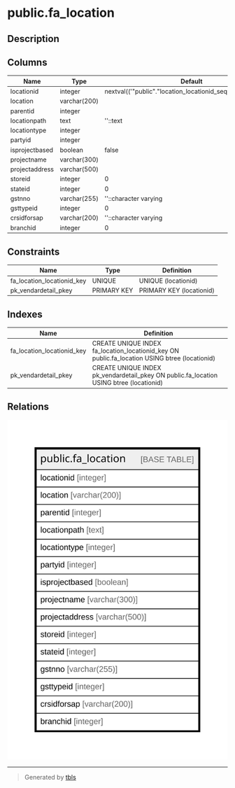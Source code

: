 # public.fa_location

## Description

## Columns

| Name | Type | Default | Nullable | Children | Parents | Comment |
| ---- | ---- | ------- | -------- | -------- | ------- | ------- |
| locationid | integer | nextval(('"public"."location_locationid_seq"'::text)::regclass) | false |  |  |  |
| location | varchar(200) |  | true |  |  |  |
| parentid | integer |  | true |  |  |  |
| locationpath | text | ''::text | false |  |  |  |
| locationtype | integer |  | true |  |  |  |
| partyid | integer |  | true |  |  |  |
| isprojectbased | boolean | false | true |  |  |  |
| projectname | varchar(300) |  | true |  |  |  |
| projectaddress | varchar(500) |  | true |  |  |  |
| storeid | integer | 0 | false |  |  |  |
| stateid | integer | 0 | false |  |  |  |
| gstnno | varchar(255) | ''::character varying | false |  |  |  |
| gsttypeid | integer | 0 | false |  |  |  |
| crsidforsap | varchar(200) | ''::character varying | false |  |  |  |
| branchid | integer | 0 | true |  |  |  |

## Constraints

| Name | Type | Definition |
| ---- | ---- | ---------- |
| fa_location_locationid_key | UNIQUE | UNIQUE (locationid) |
| pk_vendardetail_pkey | PRIMARY KEY | PRIMARY KEY (locationid) |

## Indexes

| Name | Definition |
| ---- | ---------- |
| fa_location_locationid_key | CREATE UNIQUE INDEX fa_location_locationid_key ON public.fa_location USING btree (locationid) |
| pk_vendardetail_pkey | CREATE UNIQUE INDEX pk_vendardetail_pkey ON public.fa_location USING btree (locationid) |

## Relations

![er](public.fa_location.svg)

---

> Generated by [tbls](https://github.com/k1LoW/tbls)
